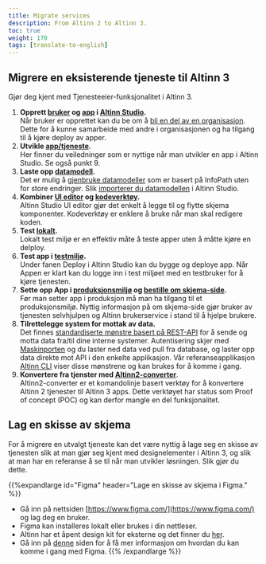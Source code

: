 ```yaml
---
title: Migrate services
description: From Altinn 2 to Altinn 3.
toc: true
weight: 170
tags: [translate-to-english]
---
```


## Migrere en eksisterende tjeneste til Altinn 3
Gjør deg kjent med Tjenesteeier-funksjonalitet i Altinn 3.

1. **Opprett [bruker](../first-time-setup/) og [app](../create-app/) i [Altinn Studio](https://altinn.studio/).**  
   Når bruker er opprettet kan du be om å [bli en del av en organisasjon](../first-time-setup/#bli-del-av-en-organisasjon).
   Dette for å kunne samarbeide med andre i organisasjonen og ha tilgang til å kjøre deploy av apper.
2. **Utvikle [app/tjeneste](../../development).**  
   Her finner du veiledninger som er nyttige når man utvikler en app i Altinn Studio. Se også punkt 9.
3. **Laste opp [datamodell](../../development/data/data-model).**  
   Det er mulig å [gjenbruke datamodeller](https://altinn.github.io/docs/ny-funksjonalitet/prosjekter/tjenester30/faq/) som er basert på InfoPath uten for store endringer.
   Slik [importerer du datamodellen](../../development/data/data-model) i Altinn Studio.
4. **Kombiner [UI editor](../navigation/designer/ui-editor/) og [kodeverktøy](../navigation/code/).**  
   Altinn Studio UI editor gjør det enkelt å legge til og flytte skjema komponenter. Kodeverktøy er enklere å bruke når man skal redigere koden. 
5. **Test [lokalt](../../testing/local/).**  
   Lokalt test miljø er en effektiv måte å teste apper uten å måtte kjøre en delploy. 
6. **Test app i [testmiljø](../../testing/deploy/).**  
   Under fanen Deploy i Altinn Studio kan du bygge og deploye app. Når Appen er klart kan du logge inn i test miljøet med en testbruker for å kjøre tjenesten.
7. **Sette opp App i  [produksjonsmiljø](../../deployment/) og [bestille om skjema-side](../../deployment#order-about-form-page-on-altinnno).**  
   Før man setter app i produksjon må man ha tilgang til et produksjonsmiljø.
   Nyttig informasjon på om skjema-side gjør bruker av tjenesten selvhjulpen og Altinn brukerservice i stand til å hjelpe brukere.
8. **Tilrettelegge system for mottak av data.**  
   Det finnes [standardiserte mønstre basert på REST-API](/api) for å sende og motta data fra/til dine interne systemer.
   Autentisering skjer med [Maskinporten](https://www.digdir.no/digitale-felleslosninger/maskinporten/869) og du laster ned data ved pull fra database,
   og laster opp data direkte mot API i den enkelte applikasjon. Vår referanseapplikasjon [Altinn CLI](https://github.com/Altinn/altinn-cli)​
   viser disse mønstrene og kan brukes for å komme i gang.
9. **Konvertere fra tjenster med [Altinn2-converter](https://github.com/Altinn/altinn2-convert)**.  
   Altinn2-converter er et komandolinje basert verktøy for å konvertere Altinn 2 tjenester til Altinn 3 apps.
   Dette verktøyet har status som Proof of concept (POC) og kan derfor mangle en del funksjonalitet. 

## Lag en skisse av skjema
For å migrere en utvalgt tjeneste kan det være nyttig å lage seg en skisse av tjenesten slik at man gjør seg kjent med designelementer i Altinn 3,
og slik at man har en referanse å se til når man utvikler løsningen. Slik gjør du dette.

{{%expandlarge id="Figma" header="Lage en skisse av skjema i Figma." %}}
- Gå inn på nettsiden [https://www.figma.com/](https://www.figma.com/) og lag deg en bruker.
- Figma kan installeres lokalt eller brukes i din nettleser.
- Altinn har et åpent design kit for eksterne og det finner du [her](https://www.figma.com/proto/wnBveAG2ikUspFsQwM3GNE/ADS---Prototyping-for-eksterne?node-id=47%3A4068&amp;viewport=326%2C2144%2C0.653957724571228&amp;scaling=min-zoom).
- Gå inn på [denne](/app/design/prototype/) siden for å få mer informasjon om hvordan du kan komme i gang med Figma.
{{% /expandlarge %}}